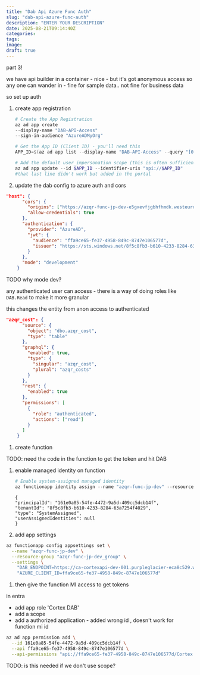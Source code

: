 ```yaml
---
title: "Dab Api Azure Func Auth"
slug: "dab-api-azure-func-auth"
description: "ENTER YOUR DESCRIPTION"
date: 2025-08-21T09:14:40Z
categories:
tags:
image:
draft: true
---
```


part 3!

we have api builder in a container - nice - but it's got anonymous access so any one can wander in - fine for sample data.. not fine for business data

so set up auth

1. create app registration

    ```powershell
    # Create the App Registration
    az ad app create
    --display-name "DAB-API-Access"
    --sign-in-audience "AzureADMyOrg"

    # Get the App ID (Client ID) - you'll need this
    APP_ID=$(az ad app list --display-name "DAB-API-Access" --query "[0].appId" -o tsv)

    # Add the default user_impersonation scope (this is often sufficient)
    az ad app update --id $APP_ID --identifier-uris "api://$APP_ID"
    #that last line didn't work but added in the portal
    ```

1. update the dab config to azure auth and cors

```json
"host": {
      "cors": {
        "origins": ["https://azqr-func-jp-dev-e5gxevfjgbhfhmdk.westeurope-01.azurewebsites.net"],
        "allow-credentials": true
      },
      "authentication": {
        "provider": "AzureAD",
        "jwt": {
          "audience": "ffa9ce65-fe37-4958-849c-8747e106577d",
          "issuer": "https://sts.windows.net/8f5c8fb3-b610-4233-8284-63a7254f4029/"
        }
      },
      "mode": "development"
    }
```

TODO why mode dev?

any authenticated user can access - there is a way of doing roles like `DAB.Read` to make it more granular

this changes the entity from anon access to authenticated

```json
"azqr_cost": {
      "source": {
        "object": "dbo.azqr_cost",
        "type": "table"
      },
      "graphql": {
        "enabled": true,
        "type": {
          "singular": "azqr_cost",
          "plural": "azqr_costs"
        }
      },
      "rest": {
        "enabled": true
      },
      "permissions": [
        {
          "role": "authenticated",
          "actions": ["read"]
        }
      ]
    }
```

1. create function

TODO: need the code in the function to get the token and hit DAB

1. enable managed identity on function

    ```powershell
    # Enable system-assigned managed identity
    az functionapp identity assign --name "azqr-func-jp-dev" --resource-group "azqr-func-jp-dev_group"
    ```

    ```text
    {
    "principalId": "161e0a85-54fe-4472-9a5d-409cc5dcb14f",
    "tenantId": "8f5c8fb3-b610-4233-8284-63a7254f4029",
    "type": "SystemAssigned",
    "userAssignedIdentities": null
    }
    ```

1. add app settings

```bash
az functionapp config appsettings set \
  --name "azqr-func-jp-dev" \
  --resource-group "azqr-func-jp-dev_group" \
  --settings \
    "DAB_ENDPOINT=https://ca-cortexapi-dev-001.purpleglacier-eca8c529.westeurope.azurecontainerapps.io" \
    "AZURE_CLIENT_ID=ffa9ce65-fe37-4958-849c-8747e106577d"
```

1. then give the function MI access to get tokens

in entra

- add app role 'Cortex DAB'
- add a scope
- add a authorized application - added wrong id ,  doesn't work for function mi id

```bash
az ad app permission add \
  --id 161e0a85-54fe-4472-9a5d-409cc5dcb14f \
  --api ffa9ce65-fe37-4958-849c-8747e106577d \
  --api-permissions "api://ffa9ce65-fe37-4958-849c-8747e106577d/Cortex.Read.All=Scope"
```

TODO: is this needed if we don't use scope?
